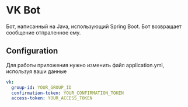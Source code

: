 # VK Bot

Бот, написанный на Java, использующий Spring Boot. Бот возвращает сообщение отпраленное ему.

## Configuration

Для работы приложения нужно изменить файл application.yml, используя ваши данные 

```yaml
vk:
  group-id: YOUR_GROUP_ID
  confirmation-token: YOUR_CONFIRMATION_TOKEN
  access-token: YOUR_ACCESS_TOKEN
